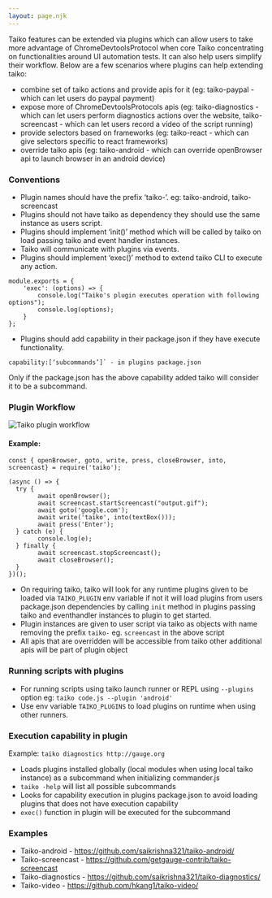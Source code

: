 ```yaml
---
layout: page.njk
---
```


Taiko features can be extended via plugins which can allow users to take more advantage of ChromeDevtoolsProtocol 
when core Taiko concentrating on functionalities around UI automation tests. It can also help users simplify their workflow.
Below are a few scenarios where plugins can help extending taiko:

- combine set of taiko actions and provide apis for it (eg: taiko-paypal - which can let users do paypal payment)
- expose more of ChromeDevtoolsProtocols apis (eg: taiko-diagnostics - which can let users perform diagnostics actions 
over the website, taiko-screencast - which can let users record a video of the script running)
- provide selectors based on frameworks (eg: taiko-react - which can give selectors specific to react frameworks)
- override taiko apis (eg: taiko-android - which can override openBrowser api to launch browser in an android device)

### Conventions

- Plugin names should have the prefix ‘taiko-’. eg: taiko-android, taiko-screencast
- Plugins should not have taiko as dependency they should use the same instance as users script.
- Plugins should implement ‘init()’ method which will be called by taiko on load passing taiko and event handler instances.
- Taiko will communicate with plugins via events.
- Plugins should implement ‘exec()’ method to extend taiko CLI to execute any action. 
```
module.exports = {
    'exec': (options) => {
        console.log("Taiko's plugin executes operation with following options");
        console.log(options);
    }
};
```
- Plugins should add capability in their package.json if they have execute functionality.
 ```
capability:[‘subcommands’]` - in plugins package.json 
```
Only if the package.json has the above capability added taiko will consider it to be a subcommand. 

### Plugin Workflow

![Taiko plugin workflow](https://user-images.githubusercontent.com/6358540/59250814-ebe81b80-8c45-11e9-80ab-6ab17df24aa5.png)

#### Example:
```
const { openBrowser, goto, write, press, closeBrowser, into, screencast} = require('taiko');

(async () => {
  try {
        await openBrowser();
        await screencast.startScreencast("output.gif");
        await goto('google.com');
        await write('taiko', into(textBox()));
        await press('Enter');
  } catch (e) {
        console.log(e);
  } finally {
        await screencast.stopScreencast();
        await closeBrowser();
  }
})();
```

- On requiring taiko, taiko will look for any runtime plugins given to be loaded via `TAIKO_PLUGIN` env variable if 
not it will load plugins from users package.json dependencies by calling `init` method in plugins passing taiko and 
eventhandler instances to plugin to get started.
- Plugin instances are given to user script via taiko as objects with name removing the prefix `taiko-` eg. `screencast` in the above script
- All apis that are overridden will be accessible from taiko other additional apis will be part of plugin object

### Running scripts with plugins

- For running scripts using taiko launch runner or REPL using `--plugins` option 
eg: `taiko code.js --plugin 'android'`
- Use env variable `TAIKO_PLUGINS` to load plugins on runtime when using other runners.


### Execution capability in plugin
Example: `taiko diagnostics http://gauge.org`
- Loads plugins installed globally (local modules when using local taiko instance) as a subcommand when initializing commander.js
- `taiko -help` will list all possible subcommands
- Looks for capability execution in plugins package.json to avoid loading plugins that does not have execution capability
- `exec()` function in plugin will be executed for the subcommand

### Examples
- Taiko-android     - https://github.com/saikrishna321/taiko-android/
- Taiko-screencast  - https://github.com/getgauge-contrib/taiko-screencast
- Taiko-diagnostics - https://github.com/saikrishna321/taiko-diagnostics/
- Taiko-video       - https://github.com/hkang1/taiko-video/
